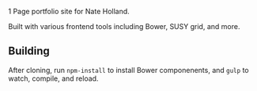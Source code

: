 1 Page portfolio site for Nate Holland. 

Built with various frontend tools including Bower, SUSY grid, and more.

## Building
After cloning, run `npm-install` to install Bower componenents, and `gulp` to watch, compile, and reload.
